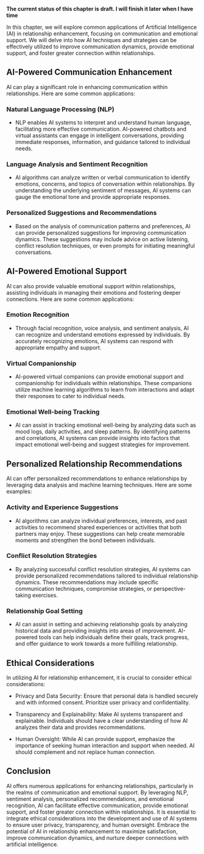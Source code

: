 **The current status of this chapter is draft. I will finish it later when I have time**

In this chapter, we will explore common applications of Artificial Intelligence (AI) in relationship enhancement, focusing on communication and emotional support. We will delve into how AI techniques and strategies can be effectively utilized to improve communication dynamics, provide emotional support, and foster greater connection within relationships.

AI-Powered Communication Enhancement
------------------------------------

AI can play a significant role in enhancing communication within relationships. Here are some common applications:

### Natural Language Processing (NLP)

* NLP enables AI systems to interpret and understand human language, facilitating more effective communication. AI-powered chatbots and virtual assistants can engage in intelligent conversations, providing immediate responses, information, and guidance tailored to individual needs.

### Language Analysis and Sentiment Recognition

* AI algorithms can analyze written or verbal communication to identify emotions, concerns, and topics of conversation within relationships. By understanding the underlying sentiment of messages, AI systems can gauge the emotional tone and provide appropriate responses.

### Personalized Suggestions and Recommendations

* Based on the analysis of communication patterns and preferences, AI can provide personalized suggestions for improving communication dynamics. These suggestions may include advice on active listening, conflict resolution techniques, or even prompts for initiating meaningful conversations.

AI-Powered Emotional Support
----------------------------

AI can also provide valuable emotional support within relationships, assisting individuals in managing their emotions and fostering deeper connections. Here are some common applications:

### Emotion Recognition

* Through facial recognition, voice analysis, and sentiment analysis, AI can recognize and understand emotions expressed by individuals. By accurately recognizing emotions, AI systems can respond with appropriate empathy and support.

### Virtual Companionship

* AI-powered virtual companions can provide emotional support and companionship for individuals within relationships. These companions utilize machine learning algorithms to learn from interactions and adapt their responses to cater to individual needs.

### Emotional Well-being Tracking

* AI can assist in tracking emotional well-being by analyzing data such as mood logs, daily activities, and sleep patterns. By identifying patterns and correlations, AI systems can provide insights into factors that impact emotional well-being and suggest strategies for improvement.

Personalized Relationship Recommendations
-----------------------------------------

AI can offer personalized recommendations to enhance relationships by leveraging data analysis and machine learning techniques. Here are some examples:

### Activity and Experience Suggestions

* AI algorithms can analyze individual preferences, interests, and past activities to recommend shared experiences or activities that both partners may enjoy. These suggestions can help create memorable moments and strengthen the bond between individuals.

### Conflict Resolution Strategies

* By analyzing successful conflict resolution strategies, AI systems can provide personalized recommendations tailored to individual relationship dynamics. These recommendations may include specific communication techniques, compromise strategies, or perspective-taking exercises.

### Relationship Goal Setting

* AI can assist in setting and achieving relationship goals by analyzing historical data and providing insights into areas of improvement. AI-powered tools can help individuals define their goals, track progress, and offer guidance to work towards a more fulfilling relationship.

Ethical Considerations
----------------------

In utilizing AI for relationship enhancement, it is crucial to consider ethical considerations:

* Privacy and Data Security: Ensure that personal data is handled securely and with informed consent. Prioritize user privacy and confidentiality.

* Transparency and Explainability: Make AI systems transparent and explainable. Individuals should have a clear understanding of how AI analyzes their data and provides recommendations.

* Human Oversight: While AI can provide support, emphasize the importance of seeking human interaction and support when needed. AI should complement and not replace human connection.

Conclusion
----------

AI offers numerous applications for enhancing relationships, particularly in the realms of communication and emotional support. By leveraging NLP, sentiment analysis, personalized recommendations, and emotional recognition, AI can facilitate effective communication, provide emotional support, and foster greater connection within relationships. It is essential to integrate ethical considerations into the development and use of AI systems to ensure user privacy, transparency, and human oversight. Embrace the potential of AI in relationship enhancement to maximize satisfaction, improve communication dynamics, and nurture deeper connections with artificial intelligence.
